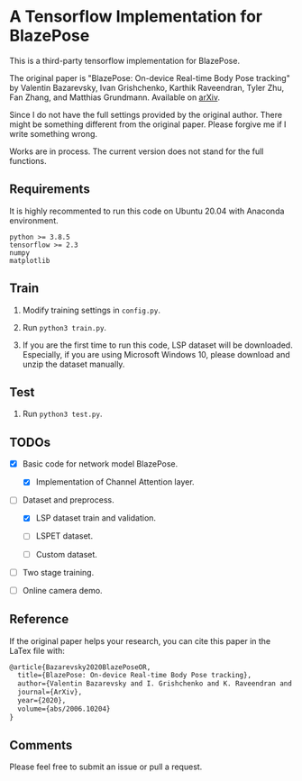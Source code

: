 # A Tensorflow Implementation for BlazePose

This is a third-party tensorflow implementation for BlazePose.

The original paper is "BlazePose: On-device Real-time Body Pose tracking" by Valentin Bazarevsky, Ivan Grishchenko, Karthik Raveendran, Tyler Zhu, Fan Zhang, and Matthias Grundmann. Available on [arXiv](https://arxiv.org/abs/2006.10204).

Since I do not have the full settings provided by the original author. There might be something different from the original paper. Please forgive me if I write something wrong.

Works are in process. The current version does not stand for the full functions.

## Requirements

It is highly recommented to run this code on Ubuntu 20.04 with Anaconda environment.

```
python >= 3.8.5
tensorflow >= 2.3
numpy
matplotlib
```

## Train

1. Modify training settings in `config.py`.

2. Run `python3 train.py`.

3. If you are the first time to run this code, LSP dataset will be downloaded. Especially, if you are using Microsoft Windows 10, please download and unzip the dataset manually.

## Test

1. Run `python3 test.py`.

## TODOs

- [x] Basic code for network model BlazePose.

  - [x] Implementation of Channel Attention layer.

- [ ] Dataset and preprocess.

    - [x] LSP dataset train and validation.

    - [ ] LSPET dataset.

    - [ ] Custom dataset.

- [ ] Two stage training.

- [ ] Online camera demo.

## Reference

If the original paper helps your research, you can cite this paper in the LaTex file with:

```tex
@article{Bazarevsky2020BlazePoseOR,
  title={BlazePose: On-device Real-time Body Pose tracking},
  author={Valentin Bazarevsky and I. Grishchenko and K. Raveendran and Tyler Lixuan Zhu and Fangfang Zhang and M. Grundmann},
  journal={ArXiv},
  year={2020},
  volume={abs/2006.10204}
}
```

## Comments

Please feel free to submit an issue or pull a request.
